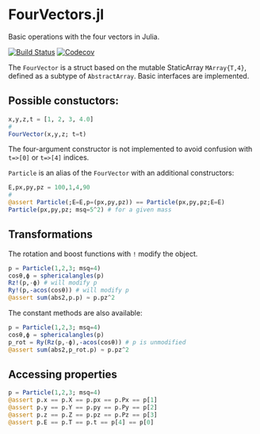 # FourVectors.jl
Basic operations with the four vectors in Julia.

[![Build Status](https://github.com/mmikhasenko/FourVectors.jl/workflows/CI/badge.svg)](https://github.com/mmikhasenko/FourVectors.jl/actions)
[![Codecov](https://codecov.io/gh/mmikhasenko/FourVectors.jl/branch/master/graph/badge.svg)](https://codecov.io/gh/mmikhasenko/FourVectors.jl)

The `FourVector` is a struct based on the mutable StaticArray `MArray{T,4}`, defined as a subtype of `AbstractArray`. Basic interfaces are implemented.

## Possible constuctors:
```julia
x,y,z,t = [1, 2, 3, 4.0]
#
FourVector(x,y,z; t=t)
```
The four-argument constructor is not implemented to avoid confusion with `t=>[0]` or `t=>[4]` indices.

`Particle` is an alias of the `FourVector` with an additional constructors:
```julia
E,px,py,pz = 100,1,4,90
#
@assert Particle(;E=E,p=(px,py,pz)) == Particle(px,py,pz;E=E)
Particle(px,py,pz; msq=5^2) # for a given mass
```

## Transformations
The rotation and boost functions with `!` modify the object.
```julia
p = Particle(1,2,3; msq=4)
cosθ,ϕ = sphericalangles(p)
Rz!(p,-ϕ) # will modify p
Ry!(p,-acos(cosθ)) # will modify p
@assert sum(abs2,p.p) ≈ p.pz^2
```
The constant methods are also available:
```julia
p = Particle(1,2,3; msq=4)
cosθ,ϕ = sphericalangles(p)
p_rot = Ry(Rz(p,-ϕ),-acos(cosθ)) # p is unmodified
@assert sum(abs2,p_rot.p) ≈ p.pz^2
```

## Accessing properties
```julia
p = Particle(1,2,3; msq=4)
@assert p.x == p.X == p.px == p.Px == p[1]
@assert p.y == p.Y == p.py == p.Py == p[2]
@assert p.z == p.Z == p.pz == p.Pz == p[3]
@assert p.E == p.T == p.t == p[4] == p[0]
```
